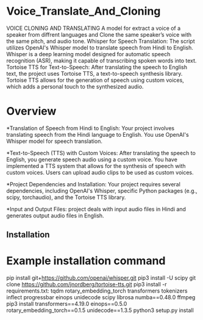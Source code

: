 # Voice_Translate_And_Cloning

VOICE CLONING AND TRANSLATING A model for extract a voice of a speaker from diffrent languages and Clone the same speaker’s voice with the same pitch, and audio tone. Whisper for Speech Translation: The script utilizes OpenAI's Whisper model to translate speech from Hindi to English. Whisper is a deep learning model designed for automatic speech recognition (ASR), making it capable of transcribing spoken words into text. Tortoise TTS for Text-to-Speech: After translating the speech to English text, the project uses Tortoise TTS, a text-to-speech synthesis library. Tortoise TTS allows for the generation of speech using custom voices, which adds a personal touch to the synthesized audio.

# Overview
*Translation of Speech from Hindi to English: Your project involves translating speech from the Hindi language to English. You use OpenAI's Whisper model for speech translation.

*Text-to-Speech (TTS) with Custom Voices: After translating the speech to English, you generate speech audio using a custom voice. You have implemented a TTS system that allows for the synthesis of speech with custom voices. Users can upload audio clips to be used as custom voices.

*Project Dependencies and Installation: Your project requires several dependencies, including OpenAI's Whisper, specific Python packages (e.g., scipy, torchaudio), and the Tortoise TTS library.

*Input and Output Files: project deals with input audio files in Hindi and generates output audio files in English.

## Installation
# Example installation command
pip install git+https://github.com/openai/whisper.git
pip3 install -U scipy
git clone https://github.com/jnordberg/tortoise-tts.git
pip3 install -r requirements.txt:
tqdm
rotary_embedding_torch
transformers
tokenizers
inflect
progressbar
einops
unidecode
scipy
librosa
numba==0.48.0
ffmpeg
pip3 install transformers==4.19.0 einops==0.5.0 rotary_embedding_torch==0.1.5 unidecode==1.3.5
python3 setup.py install
